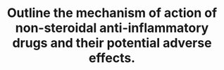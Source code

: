 ---
title: "Outline the mechanism of action of non-steroidal anti-inflammatory drugs and their potential adverse effects."
entityType: SAQ
exam: PEX
college: ANZCA
year: 2002
sitting: A
question: 12
passRate: 72
EC_expectedDomains:
- "The \"mechanism of action\" and \"adverse effects\" parts had equal marks available."
- "A bare pass answer in each part could have included - Mechanism of Action: The inhibition of metabolism of arachidonate by cyclooxygenase (COX) to subsequent prostaglandins, together with detail about COX-I & II differences, explaining why these might be exploited with selective COX-II inhibitors. Adverse Effects: Gastric haemorrhage, inhibition of platelet aggregation and renal impairment together with detail about how and when these occur"
EC_extraCredit:
- "Extra marks were given for greater detail of how the analgesic, anti-pyretic, and anti-inflammatory actions are produced and for non-COX inhibition mediated mechanisms of action."
- "Anti-platelet actions were accepted in either part of the answer but marked only once."
EC_errorsCommon:
- "Candidates frequently stated that \"NSAIDs cause asthma\" without further qualification."
---
